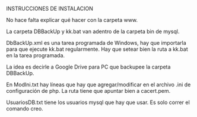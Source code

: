 INSTRUCCIONES DE INSTALACION	

No hace falta explicar qué hacer con la carpeta www.

La carpeta DBBackUp y kk.bat van adentro de la carpeta bin de mysql.

DbBackUp.xml es una tarea programada de Windows, hay que importarla para que ejecute kk.bat regularmente. Hay que setear bien la ruta a kk.bat en la tarea programada.

La idea es decirle a Google Drive para PC que backupee la carpeta DBBackUp.

En ModIni.txt hay líneas que hay que agregar/modificar en el archivo .ini de configuración de php. La ruta tiene que apuntar bien a cacert.pem.

UsuariosDB.txt tiene los usuarios mysql que hay que usar. Es solo correr el comando creo.
